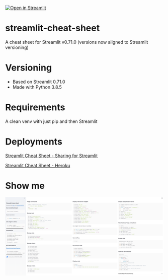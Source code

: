 [![Open in Streamlit](https://static.streamlit.io/badges/streamlit_badge_black_white.svg)](https://share.streamlit.io/daniellewisdl/streamlit-cheat-sheet/master/app.py)

# streamlit-cheat-sheet
A cheat sheet for Streamlit
v0.71.0 (versions now aligned to Streamlit versioning)

# Versioning
* Based on Streamlit 0.71.0
* Made with Python 3.8.5

# Requirements
A clean venv with just pip and then Streamlit

# Deployments
[Streamlit Cheat Sheet - Sharing for Streamlit](https://share.streamlit.io/daniellewisdl/streamlit-cheat-sheet/master/app.py)

[Streamlit Cheat Sheet - Heroku](https://streamlit-cheat-sheet.herokuapp.com/)

# Show me
![Streamlit Cheat Sheet](https://github.com/FJSam/streamlit-cheat-sheet/blob/master/streamlit_cheatsheet_with%20caching_lesson.PNG)
